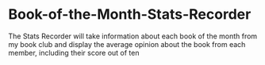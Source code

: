 # Book-of-the-Month-Stats-Recorder
The Stats Recorder will take information about each book of the month from my book club and display the average opinion about the book from each member, including their score out of ten
